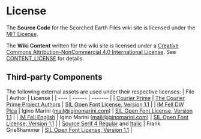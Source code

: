 # License

The **Source Code** for the Scorched Earth Files wiki site is licensed under the [MIT License](LICENSE).

The **Wiki Content** written for the wiki site is licensed under a [Creative Commons Attribution-NonCommercial 4.0 International License](https://creativecommons.org/licenses/by-nc/4.0/). See [CONTENT_LICENSE](CONTENT_LICENSE) for details.

## Third-party Components

The following external assets are used under their respective licenses:
| File | Author | License |
| ---- | ------ | ------- |
| [Courier Prime](static/fonts/CourierPrime-Regular.woff2) | [The Courier Prime Project Authors](https://github.com/quoteunquoteapps/CourierPrime) | [SIL Open Font License, Version 1.1](https://openfontlicense.org/open-font-license-official-text/) |
| [IM Fell DW Pica](static/fonts/IMFellDWPica-Regular.woff2) | Igino Marini (mail@iginomarini.com) | [SIL Open Font License, Version 1.1](https://openfontlicense.org/open-font-license-official-text/) |
| [IM Fell English](static/fonts/IMFellEnglish-Italic.woff2) | Igino Marini (mail@iginomarini.com) | [SIL Open Font License, Version 1.1](https://openfontlicense.org/open-font-license-official-text/) |
| [Source Serif 4 Regular](static/fonts/SourceSerif4-Regular.woff2) and [Italic](static/fonts/SourceSerif4-Italic.woff2) | Frank Grießhammer | [SIL Open Font License, Version 1.1](https://openfontlicense.org/open-font-license-official-text/) |
